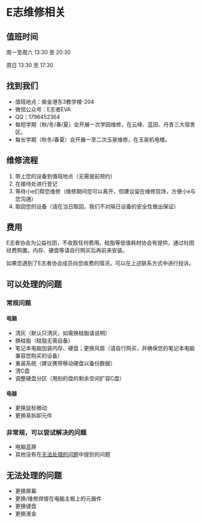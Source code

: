 # E志维修相关

## 值班时间

周一至周六 13:30 至 20:30

周日 13:30 至 17:30

## 找到我们

 - 值班地点：紫金港东3教学楼-204
 - 微信公众号：E志者EVA
 - QQ：1796452364
 - 每短学期（秋/冬/春/夏）会开展一次学园维修，在云峰、蓝田、丹青三大宿舍区。
 - 每长学期（秋冬/春夏）会开展一至二次玉泉维修，在玉泉机电楼。

## 维修流程

1. 带上您的设备到值班地点（无需提前预约）
2. 在接待处进行登记
3. 等待小e们帮您维修（维修期间您可以离开，但建议留在维修现场，方便小e与您沟通）
4. 取回您的设备（请在当日取回，我们不对隔日设备的安全性做出保证）

## 费用

E志者协会为公益社团，不收取任何费用。硅脂等低值耗材协会有提供，通过社团经费购置。内存、硬盘等请自行购买后再前来安装。

如果您遇到了E志者协会成员向您收费的情况，可以在上述联系方式中进行投诉。

## 可以处理的问题
### 常规问题
#### 电脑
 - 清灰（默认只清灰，如需换硅脂请说明）
 - 换硅脂（硅脂无需自备）
 - 笔记本电脑加装内存、硬盘；更换风扇（请自行购买，并确保您的笔记本电脑兼容您购买的设备）
 - 重装系统（建议携带移动硬盘以备份数据）
 - 清C盘
 - 调整硬盘分区（用别的盘的剩余空间扩容C盘）
#### 电器
 - 更换鼠标微动
 - 更换易拆卸元件

### 非常规，可以尝试解决的问题
 - 电脑蓝屏
 - 其他没有在[无法处理的问题](#无法处理的问题)中提到的问题

## 无法处理的问题
 - 更换屏幕
 - 更换/维修焊接在电脑主板上的元器件
 - 更换键盘
 - 更换液金